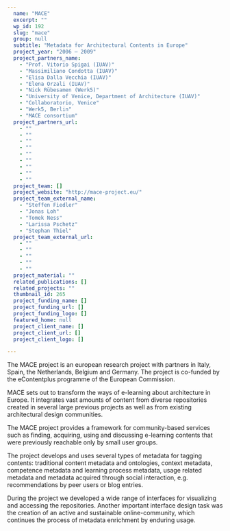 ```yaml
---
  name: "MACE"
  excerpt: ""
  wp_id: 192
  slug: "mace"
  group: null
  subtitle: "Metadata for Architectural Contents in Europe"
  project_year: "2006 – 2009"
  project_partners_name: 
    - "Prof. Vitorio Spigai (IUAV)"
    - "Massimiliano Condotta (IUAV)"
    - "Elisa Dalla Vecchia (IUAV)"
    - "Elena Orzali (IUAV)"
    - "Nick Rübesamen (Werk5)"
    - "University of Venice, Department of Architecture (IUAV)"
    - "Collaboratorio, Venice"
    - "Werk5, Berlin"
    - "MACE consortium"
  project_partners_url: 
    - ""
    - ""
    - ""
    - ""
    - ""
    - ""
    - ""
    - ""
    - ""
  project_team: []
  project_website: "http://mace-project.eu/"
  project_team_external_name: 
    - "Steffen Fiedler"
    - "Jonas Loh"
    - "Tomek Ness"
    - "Larissa Pschetz"
    - "Stephan Thiel"
  project_team_external_url: 
    - ""
    - ""
    - ""
    - ""
    - ""
  project_material: ""
  related_publications: []
  related_projects: ""
  thumbnail_id: 265
  project_funding_name: []
  project_funding_url: []
  project_funding_logo: []
  featured_home: null
  project_client_name: []
  project_client_url: []
  project_client_logo: []

---
```


The MACE project is an european research project with partners in Italy, Spain, the Netherlands, Belgium and Germany. The project is co-funded by the eContentplus programme of the European Commission.

MACE sets out to transform the ways of e-learning about architecture in Europe. It integrates vast amounts of content from diverse repositories created in several large previous projects as well as from existing architectural design communities.

The MACE project provides a framework for community-based services such as finding, acquiring, using and discussing e-learning contents that were previously reachable only by small user groups.

The project develops and uses several types of metadata for tagging contents: traditional content metadata and ontologies, context metadata, competence metadata and learning process metadata, usage related metadata and metadata acquired through social interaction, e.g. recommendations by peer users or blog entries.

During the project we developed a wide range of interfaces for visualizing and accessing the repositories. Another important interface design task was the creation of an active and sustainable online-community, which continues the process of metadata enrichment by enduring usage.